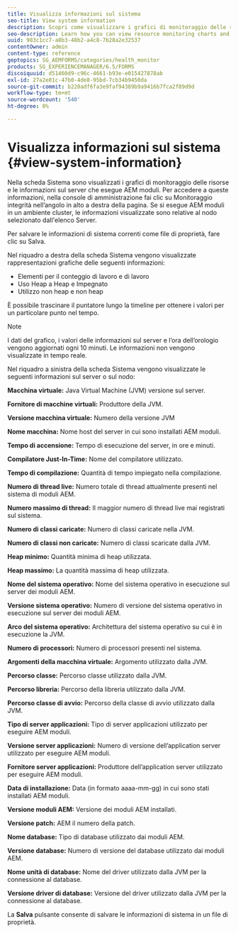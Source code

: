 ```yaml
---
title: Visualizza informazioni sul sistema
seo-title: View system information
description: Scopri come visualizzare i grafici di monitoraggio delle risorse e le informazioni sul server che esegue AEM moduli.
seo-description: Learn how you can view resource monitoring charts and information about the server that is running AEM forms.
uuid: 983c1cc7-a8b3-48b2-a4c8-7b28a2e32537
contentOwner: admin
content-type: reference
geptopics: SG_AEMFORMS/categories/health_monitor
products: SG_EXPERIENCEMANAGER/6.5/FORMS
discoiquuid: d51460d9-c96c-4661-b93e-e015427878ab
exl-id: 27a2e81c-47b0-4de8-95bd-7cb34b9450da
source-git-commit: b220adf6fa3e9faf94389b9a9416b7fca2f89d9d
workflow-type: tm+mt
source-wordcount: '540'
ht-degree: 0%

---
```


# Visualizza informazioni sul sistema {#view-system-information}

Nella scheda Sistema sono visualizzati i grafici di monitoraggio delle risorse e le informazioni sul server che esegue AEM moduli. Per accedere a queste informazioni, nella console di amministrazione fai clic su Monitoraggio integrità nell’angolo in alto a destra della pagina. Se si esegue AEM moduli in un ambiente cluster, le informazioni visualizzate sono relative al nodo selezionato dall&#39;elenco Server.

Per salvare le informazioni di sistema correnti come file di proprietà, fare clic su Salva.

Nel riquadro a destra della scheda Sistema vengono visualizzate rappresentazioni grafiche delle seguenti informazioni:

* Elementi per il conteggio di lavoro e di lavoro
* Uso Heap a Heap e Impegnato
* Utilizzo non heap e non heap

È possibile trascinare il puntatore lungo la timeline per ottenere i valori per un particolare punto nel tempo.

>[!NOTE]
>
>I dati del grafico, i valori delle informazioni sul server e l’ora dell’orologio vengono aggiornati ogni 10 minuti. Le informazioni non vengono visualizzate in tempo reale.

Nel riquadro a sinistra della scheda Sistema vengono visualizzate le seguenti informazioni sul server o sul nodo:

**Macchina virtuale:** Java Virtual Machine (JVM) versione sul server.

**Fornitore di macchine virtuali:** Produttore della JVM.

**Versione macchina virtuale:** Numero della versione JVM

**Nome macchina:** Nome host del server in cui sono installati AEM moduli.

**Tempo di accensione:** Tempo di esecuzione del server, in ore e minuti.

**Compilatore Just-In-Time:** Nome del compilatore utilizzato.

**Tempo di compilazione:** Quantità di tempo impiegato nella compilazione.

**Numero di thread live:** Numero totale di thread attualmente presenti nel sistema di moduli AEM.

**Numero massimo di thread:** Il maggior numero di thread live mai registrati sul sistema.

**Numero di classi caricate:** Numero di classi caricate nella JVM.

**Numero di classi non caricate:** Numero di classi scaricate dalla JVM.

**Heap minimo:** Quantità minima di heap utilizzata.

**Heap massimo:** La quantità massima di heap utilizzata.

**Nome del sistema operativo:** Nome del sistema operativo in esecuzione sul server dei moduli AEM.

**Versione sistema operativo:** Numero di versione del sistema operativo in esecuzione sul server dei moduli AEM.

**Arco del sistema operativo:** Architettura del sistema operativo su cui è in esecuzione la JVM.

**Numero di processori:** Numero di processori presenti nel sistema.

**Argomenti della macchina virtuale:** Argomento utilizzato dalla JVM.

**Percorso classe:** Percorso classe utilizzato dalla JVM.

**Percorso libreria:** Percorso della libreria utilizzato dalla JVM.

**Percorso classe di avvio:** Percorso della classe di avvio utilizzato dalla JVM.

**Tipo di server applicazioni:** Tipo di server applicazioni utilizzato per eseguire AEM moduli.

**Versione server applicazioni:** Numero di versione dell’application server utilizzato per eseguire AEM moduli.

**Fornitore server applicazioni:** Produttore dell’application server utilizzato per eseguire AEM moduli.

**Data di installazione:** Data (in formato aaaa-mm-gg) in cui sono stati installati AEM moduli.

**Versione moduli AEM:** Versione dei moduli AEM installati.

**Versione patch:** AEM il numero della patch.

**Nome database:** Tipo di database utilizzato dai moduli AEM.

**Versione database:** Numero di versione del database utilizzato dai moduli AEM.

**Nome unità di database:** Nome del driver utilizzato dalla JVM per la connessione al database.

**Versione driver di database:** Versione del driver utilizzato dalla JVM per la connessione al database.

La **Salva** pulsante consente di salvare le informazioni di sistema in un file di proprietà.
